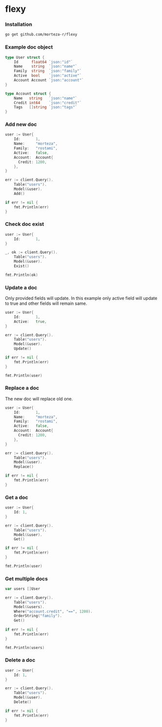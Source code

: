 # flexy

### Installation

```bash
go get github.com/morteza-r/flexy
```


### Example doc object
```go
type User struct {
    Id      float64 `json:"id"`
    Name    string  `json:"name"`
    Family  string  `json:"family"`
    Active  bool    `json:"active"`
    Account Account `json:"account"`
}

type Account struct {
    Name   string   `json:"name"`
    Credit int64    `json:"credit"`
    Tags   []string `json:"tags"`
}
```

### Add new doc
```go
user := User{
    Id:       1,
    Name:     "morteza",
    Family:   "rostami",
    Active:   false,
    Account:  Account{
      Credit: 1200,
    },
}

err := client.Query().
    Table("users").
    Model(&user).
    Add()

if err != nil {
    fmt.Println(err)
}
```



### Check doc exist
```go
user := User{
    Id:       1,
}

_, ok := client.Query().
    Table("users").
    Model(&user).
    Exist()

fmt.Println(ok)
```

### Update a doc 
Only provided fields will update. In this example only active field will update to true and other fields will remain same.

```go
user := User{
    Id:       1,
    Active:   true,
}

err := client.Query().
    Table("users").
    Model(&user).
    Update()

if err != nil {
    fmt.Println(err)
}

fmt.Println(user)
```

### Replace a doc
The new doc will replace old one.

```go
user := User{
    Id:       1,
    Name:     "morteza",
    Family:   "rostami",
    Active:   false,
    Account:  Account{
      Credit: 1200,
    },
}

err := client.Query().
    Table("users").
    Model(&user).
    Replace()

if err != nil {
    fmt.Println(err)
}
```

### Get a doc
```go
user := User{
    Id: 1,
}

err := client.Query().
    Table("users").
    Model(&user).
    Get()

if err != nil {
    fmt.Println(err)
}

fmt.Println(user)
```

### Get multiple docs
```go
var users []User

err := client.Query().
    Table("users").
    Model(&users).
    Where("account.credit", "==", 1200).
    OrderString("family").
    Get()
    
if err != nil {
    fmt.Println(err)
}

fmt.Println(users)
```

### Delete a doc
```go
user := User{
    Id: 1,
}

err := client.Query().
    Table("users").
    Model(&user).
    Delete()

if err != nil {
    fmt.Println(err)
}
```
